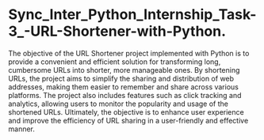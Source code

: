 # Sync_Inter_Python_Internship_Task-3_-URL-Shortener-with-Python.
The objective of the URL Shortener project implemented with Python is to provide a convenient and efficient solution for transforming long, cumbersome URLs into shorter, more manageable ones. By shortening URLs, the project aims to simplify the sharing and distribution of web addresses, making them easier to remember and share across various platforms. The project also includes features such as click tracking and analytics, allowing users to monitor the popularity and usage of the shortened URLs. Ultimately, the objective is to enhance user experience and improve the efficiency of URL sharing in a user-friendly and effective manner.
